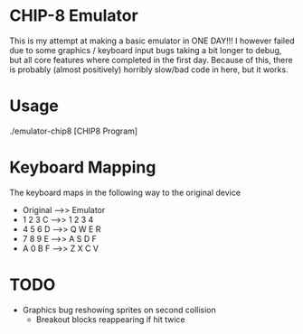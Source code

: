 # CHIP-8 Emulator
This is my attempt at making a basic emulator in ONE DAY!!! I however failed due to some graphics / keyboard input bugs taking a bit longer to debug, but all core features where completed in the first day. Because of this, there is probably (almost positively) horribly slow/bad code in here, but it works.

# Usage
./emulator-chip8 [CHIP8 Program]

# Keyboard Mapping
The keyboard maps in the following way to the original device
-  Original   -->>   Emulator
- 1  2  3  C  -->>  1  2  3  4
- 4  5  6  D  -->>  Q  W  E  R
- 7  8  9  E  -->>  A  S  D  F
- A  0  B  F  -->>  Z  X  C  V

# TODO
- Graphics bug reshowing sprites on second collision
    - Breakout blocks reappearing if hit twice
